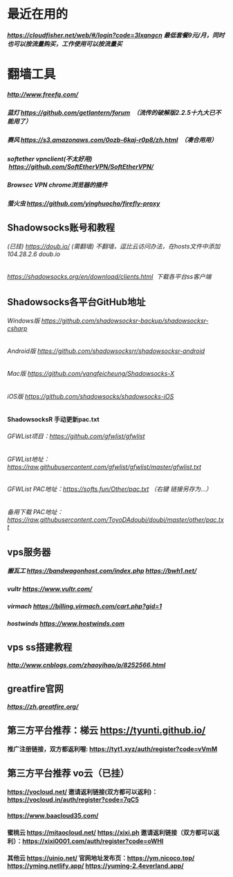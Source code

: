 # 最近在用的
##### https://cloudfisher.net/web/#/login?code=3Ixqngcn    最低套餐9元/月，同时也可以按流量购买，工作使用可以按流量买
# 翻墙工具
##### http://www.freefq.com/
##### 蓝灯 https://github.com/getlantern/forum  （流传的破解版2.2.5十九大已不能用了）
##### 赛风 https://s3.amazonaws.com/0ozb-6kaj-r0p8/zh.html  （凑合用用）
##### softether vpnclient(不太好用)  https://github.com/SoftEtherVPN/SoftEtherVPN/
##### Browsec VPN chrome浏览器的插件
##### 萤火虫 https://github.com/yinghuocho/firefly-proxy
## Shadowsocks账号和教程
######  (已挂) https://doub.io/  (需翻墙)   不翻墙，逗比云访问办法，在hosts文件中添加  104.28.2.6 doub.io
###### https://shadowsocks.org/en/download/clients.html  下载各平台ss客户端
## Shadowsocks各平台GitHub地址
###### Windows版  https://github.com/shadowsocksr-backup/shadowsocksr-csharp
###### Android版  https://github.com/shadowsocksrr/shadowsocksr-android
###### Mac版  https://github.com/yangfeicheung/Shadowsocks-X
###### iOS版  https://github.com/shadowsocks/shadowsocks-iOS
#### ShadowsocksR 手动更新pac.txt
###### GFWList项目：https://github.com/gfwlist/gfwlist
###### GFWList地址：https://raw.githubusercontent.com/gfwlist/gfwlist/master/gfwlist.txt
###### GFWList PAC地址：https://softs.fun/Other/pac.txt  （右键 链接另存为…）
###### 备用下载 PAC地址：https://raw.githubusercontent.com/ToyoDAdoubi/doubi/master/other/pac.txt
## vps服务器
##### 搬瓦工     https://bandwagonhost.com/index.php   https://bwh1.net/
##### vultr      https://www.vultr.com/
##### virmach    https://billing.virmach.com/cart.php?gid=1
##### hostwinds   https://www.hostwinds.com
## vps ss搭建教程
##### http://www.cnblogs.com/zhaoyihao/p/8252566.html
## greatfire官网
##### https://zh.greatfire.org/
##  第三方平台推荐：梯云  https://tyunti.github.io/
#### 推广注册链接，双方都返利喔: https://tyt1.xyz/auth/register?code=vVmM
##  第三方平台推荐 vo云（已挂）
#### https://vocloud.net/  邀请返利链接(双方都可以返利)：https://vocloud.in/auth/register?code=7qC5
####  https://www.baacloud35.com/
####  蜜桃云 https://mitaocloud.net/  https://xixi.ph 邀请返利链接（双方都可以返利）：https://xixi0001.com/auth/register?code=oWHl
####  其他云  https://uinio.net/   官网地址发布页：https://ym.nicoco.top/ https://yming.netlify.app/ https://yuming-2.4everland.app/
